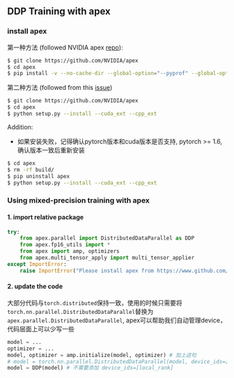 ## DDP Training with apex
### install apex
第一种方法 (followed NVIDIA apex [repo](https://github.com/NVIDIA/apex)): 
```bash
$ git clone https://github.com/NVIDIA/apex
$ cd apex
$ pip install -v --no-cache-dir --global-option="--pyprof" --global-option="--cpp_ext" --global-option="--cuda_ext" ./
```
第二种方法 (followed from this [issue](https://github.com/NVIDIA/apex/issues/86#issuecomment-455620478))
```bash
$ git clone https://github.com/NVIDIA/apex
$ cd apex
$ python setup.py --install --cuda_ext --cpp_ext
```

Addition:
  - 如果安装失败，记得确认pytorch版本和cuda版本是否支持, pytorch >= 1.6, 确认版本一致后重新安装
```bash
$ cd apex
$ rm -rf build/
$ pip uninstall apex
$ python setup.py --install --cuda_ext --cpp_ext
```

### Using mixed-precision training with apex
#### 1. import relative package
```python
try:
    from apex.parallel import DistributedDataParallel as DDP
    from apex.fp16_utils import *
    from apex import amp, optimizers
    from apex.multi_tensor_apply import multi_tensor_applier
except ImportError:
    raise ImportError("Please install apex from https://www.github.com/nvidia/apex to run this example.")
```

#### 2. update the code
大部分代码与`torch.distributed`保持一致，使用的时候只需要将`torch.nn.parallel.DistributedDataParallel`替换为`apex.parallel.DistributedDataParallel`, apex可以帮助我们自动管理device，代码层面上可以少写一些
```python
model = ...
optimizer = ...
model, optimizer = amp.initialize(model, optimizer) # 加上这句
# model = torch.nn.parallel.DistributedDataParallel(model, device_ids=[local_rank])
model = DDP(model) # 不需要添加 device_ids=[local_rank]
```